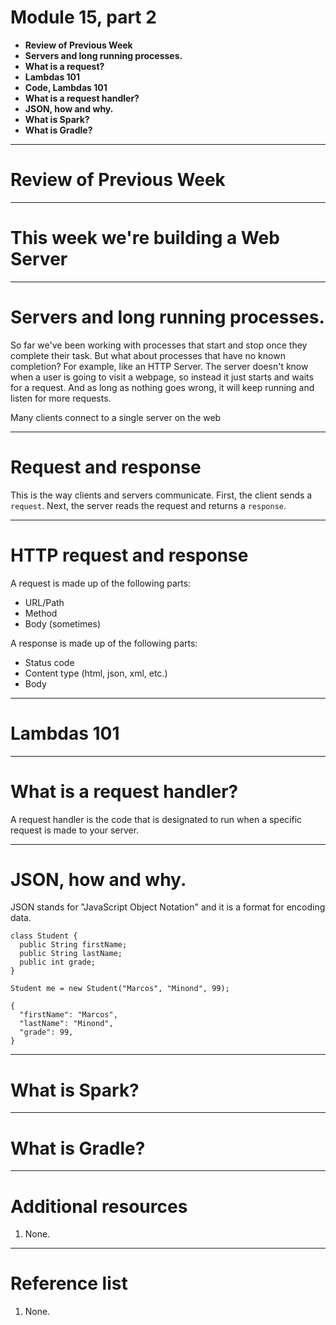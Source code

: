 <!--
$theme: default
page_number: true
footer: Java Class - Module 15, part 2
-->

# Module 15, part 2

- **Review of Previous Week**
- **Servers and long running processes.**
- **What is a request?**
- **Lambdas 101**
- **Code, Lambdas 101**
- **What is a request handler?**
- **JSON, how and why.**
- **What is Spark?**
- **What is Gradle?**

-----------------------------------------------------------------------------

# Review of Previous Week

-----------------------------------------------------------------------------

# This week we're building a Web Server

-----------------------------------------------------------------------------

# Servers and long running processes.

So far we've been working with processes that start and stop once they complete their task. But what about processes that have no known completion? For example, like an HTTP Server. The server doesn't know when a user is going to visit a webpage, so instead it just starts and waits for a request. And as long as nothing goes wrong, it will keep running and listen for more requests.

Many clients connect to a single server on the web

-----------------------------------------------------------------------------

# Request and response

This is the way clients and servers communicate. First, the client sends a `request`. Next, the server reads the request and returns a `response`.

-----------------------------------------------------------------------------

# HTTP request and response

A request is made up of the following parts:

- URL/Path
- Method
- Body (sometimes)

A response is made up of the following parts:

- Status code
- Content type (html, json, xml, etc.)
- Body

-----------------------------------------------------------------------------

# Lambdas 101

-----------------------------------------------------------------------------

# What is a request handler?

A request handler is the code that is designated to run when a specific request is made to your server.

-----------------------------------------------------------------------------

# JSON, how and why.

JSON stands for "JavaScript Object Notation" and it is a format for encoding data.

```
class Student {
  public String firstName;
  public String lastName;
  public int grade;
}

Student me = new Student("Marcos", "Minond", 99);
```

```
{
  "firstName": "Marcos",
  "lastName": "Minond",
  "grade": 99,
}
```

-----------------------------------------------------------------------------

# What is Spark?

-----------------------------------------------------------------------------

# What is Gradle?

-----------------------------------------------------------------------------

# Additional resources

1. None.

-----------------------------------------------------------------------------

# Reference list

1. None.
